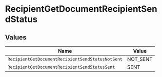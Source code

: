 # RecipientGetDocumentRecipientSendStatus


## Values

| Name                                             | Value                                            |
| ------------------------------------------------ | ------------------------------------------------ |
| `RecipientGetDocumentRecipientSendStatusNotSent` | NOT_SENT                                         |
| `RecipientGetDocumentRecipientSendStatusSent`    | SENT                                             |